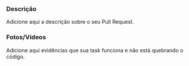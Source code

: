 ### Descrição

Adicione aqui a descrição sobre o seu Pull Request.

### Fotos/Vídeos

Adicione aqui evidências que sua task funciona e não está quebrando o código.